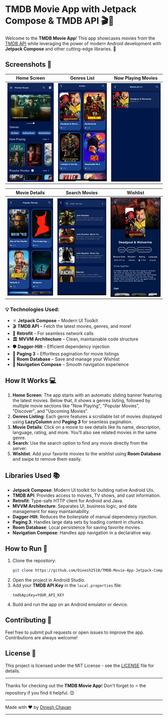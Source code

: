 

# TMDB Movie App with Jetpack Compose & TMDB API 🎬🎥

Welcome to the **TMDB Movie App**! This app showcases movies from the [TMDB API](https://www.themoviedb.org/documentation/api) while leveraging the power of modern Android development with **Jetpack Compose** and other cutting-edge libraries. 🚀



## Screenshots 📸
| Home Screen            | Genres List            | Now Playing Movies     |
|------------------------|------------------------|------------------------|
| ![Screenshot 1](1.jpg) | ![Screenshot 2](2.jpg) | ![Screenshot 3](6.jpg) |

| Movie Details          | Search Movies          | Wishlist               |
|------------------------|------------------------|------------------------|
| ![Screenshot 4](3.jpg) | ![Screenshot 5](5.jpg) | ![Screenshot 6](4.jpg) |

### 💡 **Technologies Used:**
- ⚛️ **Jetpack Compose** – Modern UI Toolkit
- 🎬 **TMDB API** – Fetch the latest movies, genres, and more!
- 🔗 **Retrofit** – For seamless network calls
- 🏛️ **MVVM Architecture** – Clean, maintainable code structure
- 🛡️ **Dagger-Hilt** – Efficient dependency injection
- 📜 **Paging 3** – Effortless pagination for movie listings
- 💾 **Room Database** – Save and manage your Wishlist
- 🧭 **Navigation Compose** – Smooth navigation experience

## How It Works 💻

1. **Home Screen**: The app starts with an automatic sliding banner featuring the latest movies. Below that, it shows a genres listing, followed by multiple movie sections like "Now Playing", "Popular Movies", "Discover", and "Upcoming Movies".
2. **Genres Listing**: Each genre features a scrollable list of movies displayed using **LazyColumn** and **Paging 3** for seamless pagination.
3. **Movie Details**: Click on a movie to see details like its name, description, language, rating, and more. You’ll also see related movies in the same genre.
4. **Search**: Use the search option to find any movie directly from the server.
5. **Wishlist**: Add your favorite movies to the wishlist using **Room Database** and swipe to remove them easily.

## Libraries Used 📚
- **Jetpack Compose**: Modern UI toolkit for building native Android UIs.
- **TMDB API**: Provides access to movies, TV shows, and cast information.
- **Retrofit**: Type-safe HTTP client for Android and Java.
- **MVVM Architecture**: Separates UI, business logic, and data management for easy maintainability.
- **Dagger-Hilt**: Reduces the boilerplate of manual dependency injection.
- **Paging 3**: Handles large data sets by loading content in chunks.
- **Room Database**: Local persistence for saving favorite movies.
- **Navigation Compose**: Handles app navigation in a declarative way.

## How to Run 🔧

1. Clone the repository:
   ```bash
   git clone https://github.com/Dinesh2510/TMDB-Movie-App-Jetpack-Compose.git
   ```
2. Open the project in Android Studio.
3. Add your **TMDB API Key** in the `local.properties` file:
   ```properties
   tmdbApiKey=YOUR_API_KEY
   ```
4. Build and run the app on an Android emulator or device.

## Contributing 🤝
Feel free to submit pull requests or open issues to improve the app. Contributions are always welcome!

## License 📜
This project is licensed under the MIT License - see the [LICENSE](LICENSE) file for details.

---

Thanks for checking out the **TMDB Movie App**! Don't forget to ⭐ the repository if you find it helpful. 😊

---

Made with ❤️ by [Dinesh Chavan](https://github.com/Dinesh2510)

---


